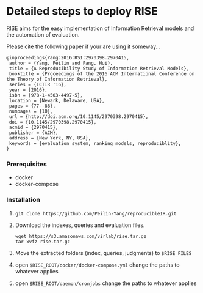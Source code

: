 # Detailed steps to deploy RISE

RISE aims for the easy implementation of Information Retrieval models and the automation of evaluation.

Please cite the following paper if your are using it someway...


```
@inproceedings{Yang:2016:RSI:2970398.2970415,
 author = {Yang, Peilin and Fang, Hui},
 title = {A Reproducibility Study of Information Retrieval Models},
 booktitle = {Proceedings of the 2016 ACM International Conference on the Theory of Information Retrieval},
 series = {ICTIR '16},
 year = {2016},
 isbn = {978-1-4503-4497-5},
 location = {Newark, Delaware, USA},
 pages = {77--86},
 numpages = {10},
 url = {http://doi.acm.org/10.1145/2970398.2970415},
 doi = {10.1145/2970398.2970415},
 acmid = {2970415},
 publisher = {ACM},
 address = {New York, NY, USA},
 keywords = {evaluation system, ranking models, reproduciblity},
} 

```

### Prerequisites
* docker
* docker-compose


### Installation
1. `git clone https://github.com/Peilin-Yang/reproducibleIR.git`

2. Download the indexes, queries and evaluation files.
    ```
    wget https://s3.amazonaws.com/virlab/rise.tar.gz
    tar xvfz rise.tar.gz
    ```

3. Move the extracted folders (index, queries, judgments) to `$RISE_FILES`

4. open `$RISE_ROOT/docker/docker-compose.yml` change the paths to whatever applies

5. open `$RISE_ROOT/daemon/cronjobs` change the paths to whatever applies
